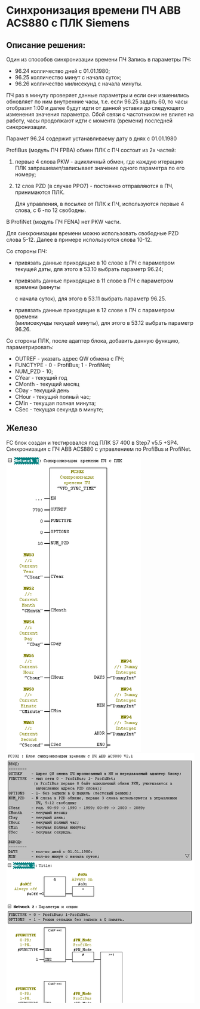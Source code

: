 # Синхронизация времени ПЧ ABB ACS880 с ПЛК Siemens

## Описание решения:

Один из способов синхронизации времени ПЧ
Запись в параметры ПЧ:
* 96.24 колличество дней с 01.01.1980;
* 96.25 колличество минут с начала суток;
* 96.26 колличество милисекунд с начала минуты.

ПЧ раз в минуту проверяет данные параметры и если они изменились обновляет по 
ним внутренние часы, 
т.е. если  96.25  задать 60, то часы отобразят 1:00 и далее будут идти от 
данной уставки до следующего изменения значения параметра. Сбой связи с 
частотником не влияет на работу, часы продолжают идти с момента (времени) 
последней синхронизации.

Парамет 96.24 содержит устанавливаему дату в днях с 01.01.1980

ProfiBus (модуль ПЧ FPBA) обмен ПЛК с ПЧ состоит из 2х частей: 
1. первые 4 слова PKW - ацикличный обмен, где каждую итерацию ПЛК 
    запрашивает/записывает значение одного параметра по его номеру;
1. 12 слов PZD (в случае PPO7) - постоянно отправляются в ПЧ, принимаются ПЛК.
 
    Для управления, в посылке от ПЛК к ПЧ, используются первые 4 слова,
    с 6 -по 12 свободны. 

В ProfiNet (модуль ПЧ FENA) нет PKW части.

Для синхронизации времени можно использовать свободные PZD слова 5-12.
Далее в примере используются слова 10-12.

Со стороны ПЧ:
   - привязать данные приходящие в 10 слове в ПЧ с параметром текущей даты, для 
     этого в  53.10 выбрать параметр 96.24;
 
   - привязать данные приходящие в 11 слове в ПЧ с параметром времени (минуты   
 
     с начала суток), для этого в  53.11 выбрать параметр 96.25.
   
   - привязать данные приходящие в 12 слове в ПЧ с параметром времени          
     (милисекунды текущей минуты), для этого в  53.12 выбрать параметр 96.26.

Со стороны ПЛК, после адаптер блока, добавить данную функцию, параметрировать:
   - OUTREF    - указать адрес QW обмена с ПЧ;
   - FUNCTYPE  - 0 - ProfiBus; 1 - ProfiNet;
   - NUM_PZD   - 10;
   - CYear     - текущий год
   - CMonth    - текущий месяц
   - CDay      - текущий день
   - CHour     - текущий полный час;
   - СMin      - текущая полная минута;
   - СSec      - текущая секунда в минуте;
   
## Железо
FC блок создан и тестировался под ПЛК S7 400 в Step7 v5.5 +SP4.
Синхронизация с ПЧ ABB ACS880 c управлением по ProfiBus и ProfiNet.

![Logo](img\ScrnShot1.png)
![Logo](img\ScrnShot2.png)
